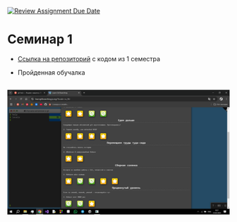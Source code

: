 [![Review Assignment Due Date](https://classroom.github.com/assets/deadline-readme-button-22041afd0340ce965d47ae6ef1cefeee28c7c493a6346c4f15d667ab976d596c.svg)](https://classroom.github.com/a/I8-8IFxo)
# Семинар 1

* [Ссылка на репозиторий](https://github.com/Piotr2006/-1-) с кодом из 1 семестра

* Пройденная обучалка

</br>![Обучалка](https://github.com/Piotr2006/-/blob/main/123.png)
